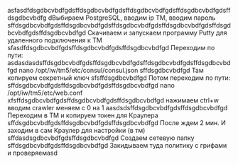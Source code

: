 asfasdfdsgdbcvbdfgdsffdsgdbcvbdfgdsffdsgdbcvbdfgdsffdsgdbcvbdfgdsffdsgdbcvbdfg dВыбираем PostgreSQL, вводим ip TM, вводим пароль
sffdsgdbcvbdfgdsffdsgdbcvbdfgdsffdsgdbcvbdfgdsffdsgdbcvbdfgdsffdsgdbcvbdfgdsffdsgdbcvbdfgd Скачиваем и запускаем программу Putty для удаленного подключения к TM
sfasdfdsgdbcvbdfgdsffdsgdbcvbdfgdsffdsgdbcvbdfgd Переходим по пути:
asdasdasdsffdsgdbcvbdfgdsffdsgdbcvbdfgdsffdsgdbcvbdfgdsffdsgdbcvbdfgd nano /opt/iw/tm5/etc/consul/consul.json
sffdsgdbcvbdfgd Там копируем секретный ключ
sfsffdsgdbcvbdfgd Потом переходим по пути:
sffdsgdbcvbdfgdsffdsgdbcvbdfgdsffdsgdbcvbdfgd nano /opt/iw/tm5/etc/web.conf
xfsffdsgdbcvbdfgdsffdsgdbcvbdfgdsffdsgdbcvbdfgd нажимаем ctrl+w вводим crawler меняем с 0 на 1
aasdsdsffdsgdbcvbdfgdsffdsgdbcvbdfgd Переходим в TM и копируем токен для Краулера
sffdsgdbcvbdfgdsffdsgdbcvbdfgdsffdsgdbcvbdfgd После ждем 2 мин. И заходим в сам Краулер для настройки (в тм)
sffdasdsgdbcvbdfgdsffdsgdbcvbdfgd Создаем сетевую папку
sffdsgdbcvbdfgdsffdsgdbcvbdfgd Закидываем туда политику с грифами и проверяемasd
